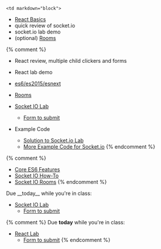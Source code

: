 	<td markdown="block">

* [React Basics](slides/26/react.html)
* quick review of socket.io
* socket.io lab demo
* (optional) [Rooms](slides/25/socketio-rooms.html) 


{% comment %}
* React review, multiple child clickers and forms
* React lab demo

* [es6/es2015/esnext](slides/25/es6.html) 
* [Rooms](slides/25/socketio-rooms.html) 
* [Socket IO Lab](homework/socket-io-lab.html)
    * [Form to submit](https://docs.google.com/a/nyu.edu/forms/d/e/1FAIpQLSdmF51oafE7ehLw56EPxg5nV5YxizkJef-W6Loh59qncR2xWg/viewform)
* Example Code
    * [Solution to Socket.io Lab](https://github.com/nyu-csci-ua-0480-001-fall-2016/examples/blob/master/class25/socketio-racer-and-grid/racer-app.js)
    * [More Example Code for Socket.io](https://github.com/nyu-csci-ua-0480-001-fall-2016/examples/blob/master/class25/socketio-racer-and-grid/grid-app.js)
{% endcomment %}

</td>
	<td markdown="block">

{% comment %}
* [Core ES6 Features](http://exploringjs.com/es6/ch_core-features.html)
* [Socket IO How-To](http://socket.io/docs/)
* [Socket IO Rooms](http://socket.io/docs/rooms-and-namespaces/)
{% endcomment %}

</td>
	<td markdown="block">
Due __today__ while you're in class:

* [Socket IO Lab](homework/socket-io-lab.html)
    * [Form to submit](https://docs.google.com/forms/d/e/1FAIpQLSd1UqaFt4HVrj9j1IaHdx-2EpBQtjBfIELBxoM3r7_XrfhtZQ/viewform)

{% comment %}
Due __today__ while you're in class:

* [React Lab](homework/react-lab.html)
    * [Form to submit](https://docs.google.com/a/nyu.edu/forms/d/e/1FAIpQLSeyWVIq2ymcFrsLWf5bB6APGDreDIbb3AqJlf9Cqx413Aa97w/viewform)
{% endcomment %}
</td>

